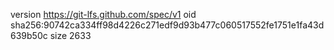 version https://git-lfs.github.com/spec/v1
oid sha256:90742ca334ff98d4226c271edf9d93b477c060517552fe1751e1fa43d639b50c
size 2633
